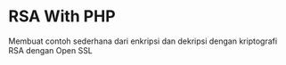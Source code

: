 # RSA With PHP

Membuat contoh sederhana dari enkripsi dan dekripsi dengan kriptografi RSA dengan Open SSL